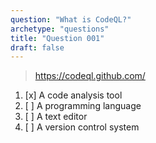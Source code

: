 ```yaml
---
question: "What is CodeQL?"
archetype: "questions"
title: "Question 001"
draft: false
---
```


> https://codeql.github.com/
1. [x] A code analysis tool
1. [ ] A programming language
1. [ ] A text editor
1. [ ] A version control system
